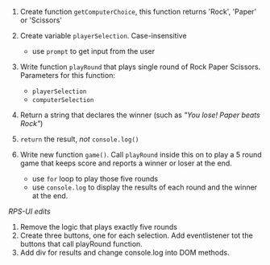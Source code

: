 1. Create function `getComputerChoice`, this function returns 'Rock', 'Paper' or 'Scissors'
2. Create variable `playerSelection`. Case-insensitive
    - use `prompt` to get input from the user
    
3. Write function `playRound` that plays single round of Rock Paper Scissors. Parameters for this function:
    - `playerSelection`
    - `computerSelection`
    
4. Return a string that declares the winner (such as *"You lose! Paper beats Rock"*)
5. `return` the result, *not* `console.log()`
6. Write new function `game()`. Call `playRound` inside this on to play a 5 round game that keeps score and reports a winner or loser at the end.
    - use `for` loop to play those five rounds
    - use `console.log` to display the results of each round and the winner at the end.

*RPS-UI edits*
1. Remove the logic that plays exactly five rounds
2. Create three buttons, one for each selection. Add eventlistener tot the buttons that call playRound function.
3. Add div for results and change console.log into DOM methods.
